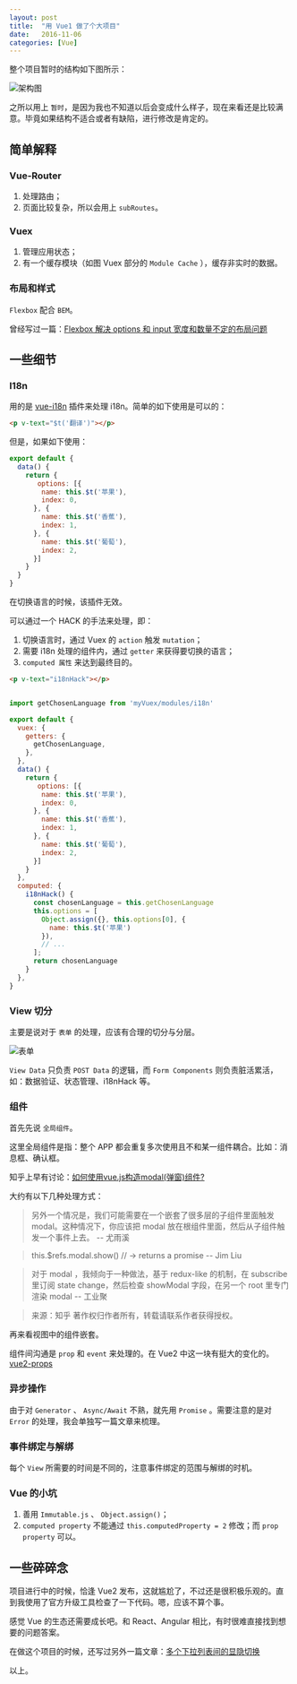 ```yaml
---
layout: post
title:  "用 Vue1 做了个大项目"
date:   2016-11-06
categories: [Vue]
---
```


整个项目暂时的结构如下图所示：

<img src="/images/posts/2016-11-06-architecture.svg" alt="架构图">

之所以用上 `暂时`，是因为我也不知道以后会变成什么样子，现在来看还是比较满意。毕竟如果结构不适合或者有缺陷，进行修改是肯定的。

## 简单解释

### Vue-Router

1. 处理路由；
2. 页面比较复杂，所以会用上 `subRoutes`。

### Vuex

1. 管理应用状态；
2. 有一个缓存模块（如图 Vuex 部分的 `Module Cache` ），缓存非实时的数据。

### 布局和样式

`Flexbox` 配合 `BEM`。

曾经写过一篇：[Flexbox 解决 options 和 input 宽度和数量不定的布局问题](/2016-09-27/try-flex-box.html)

## 一些细节

### I18n

用的是 [vue-i18n](https://github.com/kazupon/vue-i18n) 插件来处理 i18n。简单的如下使用是可以的：

```html
<p v-text="$t('翻译')"></p>
```

但是，如果如下使用：

```js
export default {
  data() {
    return {
       options: [{
        name: this.$t('苹果'),
        index: 0,
      }, {
        name: this.$t('香蕉'),
        index: 1,
      }, {
        name: this.$t('葡萄'),
        index: 2,
      }]
    }
  }
}
```

在切换语言的时候，该插件无效。

可以通过一个 HACK 的手法来处理，即：

1. 切换语言时，通过 Vuex 的 `action` 触发 `mutation`；
2. 需要 i18n 处理的组件内，通过 `getter` 来获得要切换的语言；
3. `computed 属性` 来达到最终目的。

```html
<p v-text="i18nHack"></p>
```
```js

import getChosenLanguage from 'myVuex/modules/i18n'

export default {
  vuex: {
    getters: {
      getChosenLanguage,
    },
  },
  data() {
    return {
       options: [{
        name: this.$t('苹果'),
        index: 0,
      }, {
        name: this.$t('香蕉'),
        index: 1,
      }, {
        name: this.$t('葡萄'),
        index: 2,
      }]
    }
  },
  computed: {
    i18nHack() {
      const chosenLanguage = this.getChosenLanguage
      this.options = [
        Object.assign({}, this.options[0], {
          name: this.$t('苹果')
        }),
        // ...
      ];
      return chosenLanguage
    }
  },
}

```

### View 切分

主要是说对于 `表单` 的处理，应该有合理的切分与分层。

<img src="/images/posts/2016-11-06-form.svg" alt="表单">

`View Data` 只负责 `POST Data` 的逻辑，而 `Form Components` 则负责脏活累活，如：数据验证、状态管理、i18nHack 等。

### 组件

首先先说 `全局组件`。

这里全局组件是指：整个 APP 都会重复多次使用且不和某一组件耦合。比如：消息框、确认框。

知乎上早有讨论：[如何使用vue.js构造modal(弹窗)组件?](https://www.zhihu.com/question/35820643)

大约有以下几种处理方式：

> 另外一个情况是，我们可能需要在一个嵌套了很多层的子组件里面触发 modal。这种情况下，你应该把 modal 放在根组件里面，然后从子组件触发一个事件上去。 -- 尤雨溪

> this.$refs.modal.show() // -> returns a promise -- Jim Liu

> 对于 modal ，我倾向于一种做法，基于 redux-like 的机制，在 subscribe 里订阅 state change，然后检查 showModal 字段，在另一个 root 里专门渲染 modal -- 工业聚

> 来源：知乎 著作权归作者所有，转载请联系作者获得授权。

再来看视图中的组件嵌套。

组件间沟通是 `prop` 和 `event` 来处理的。在 Vue2 中这一块有挺大的变化的。[vue2-props](http://vuejs.org/v2/guide/migration.html#Props)

### 异步操作

由于对 `Generator` 、 `Async/Await` 不熟，就先用 `Promise` 。需要注意的是对 `Error` 的处理，我会单独写一篇文章来梳理。

### 事件绑定与解绑

每个 `View` 所需要的时间是不同的，注意事件绑定的范围与解绑的时机。

### Vue 的小坑

1. 善用 `Immutable.js` 、 `Object.assign()`；
2. `computed property` 不能通过 `this.computedProperty = 2` 修改；而 `prop property` 可以。

## 一些碎碎念

项目进行中的时候，恰逢 Vue2 发布，这就尴尬了，不过还是很积极乐观的。直到我使用了官方升级工具检查了一下代码。嗯，应该不算个事。

感觉 Vue 的生态还需要成长吧。和 React、Angular 相比，有时很难直接找到想要的问题答案。

在做这个项目的时候，还写过另外一篇文章：[多个下拉列表间的显隐切换](/2016-10-10/multi-dropdowns-toggle-display.html)

以上。


